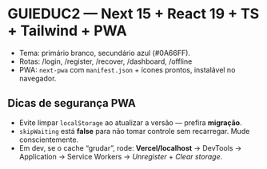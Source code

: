 # GUIEDUC2 — Next 15 + React 19 + TS + Tailwind + **PWA**
- Tema: primário branco, secundário azul (#0A66FF).
- Rotas: /login, /register, /recover, /dashboard, /offline
- PWA: `next-pwa` com `manifest.json` + ícones prontos, instalável no navegador.

## Dicas de segurança PWA
- Evite limpar `localStorage` ao atualizar a versão — prefira **migração**.
- `skipWaiting` está **false** para não tomar controle sem recarregar. Mude conscientemente.
- Em dev, se o cache “grudar”, rode: **Vercel/localhost** → DevTools → Application → Service Workers → *Unregister* + *Clear storage*.
